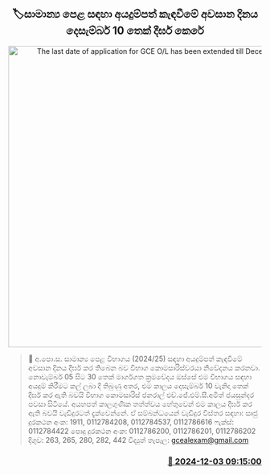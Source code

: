 <p align='center'><b><h2 align='center' title='The last date of application for GCE O/L has been extended till December 10'>🏷සාමාන්‍ය පෙළ සඳහා අයදුම්පත් කැඳවීමේ අවසාන දිනය දෙසැම්බර් 10 ‍තෙක් දීර්ඝ කෙරේ</h2></b></p>
<p align='center'><img src='https://helakuru.sgp1.cdn.digitaloceanspaces.com/esana/images/lib/alevel-archived.jpg' width='600' alt='The last date of application for GCE O/L has been extended till December 10'></p>

>📝 අ.පො.ස. සාමාන්‍ය පෙළ විභාගය (2024/25) සඳහා අයදුම්පත් කැඳවීමේ අවසාන දිනය දීර්ඝ කර තිබෙන බව විභාග කොමසාරිස්වරයා නිවේදනය කරනවා.
නොවැම්බර් 05 සිට 30 තෙක් මාර්ගගත ක්‍රමවේදය ඔස්සේ එම විභාගය සඳහා අයදුම් කිරීමට කල් ලබා දී තිබුණු අතර, එම කාලය දෙසැම්බර් 10 වැනිදා තෙක් දීර්ඝ කර ඇති බවයි විභාග කොමසාරිස් ජනරාල් එච්.ජේ.එම්.සී.අමිත් ජයසුන්දර පවසා සිටියේ.
අයහපත් කාලගුණික තත්ත්වය හේතුවෙන් එම කාලය දීර්ඝ කර ඇති බවයි වැඩිදුරටත් දැක්වෙන්නේ.
ඒ සම්බන්ධයෙන් වැඩිදුර විස්තර සඳහා:
සෘජු දුරකථන අංක: 1911, 0112784208, 0112784537, 0112786616
ෆැක්ස්: 0112784422
පොදු දුරකථන අංක: 0112786200, 0112786201, 0112786202
දිගුව: 263, 265, 280, 282, 442
විද්‍යුත් තැපෑල: gcealexam@gmail.com


<h3 align='right'><a href='https://www.helakuru.lk/esana/p/105615/'>📅 2024-12-03 09:15:00</a></h3>
